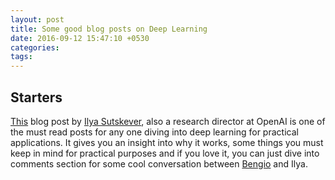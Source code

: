 ```yaml
---
layout: post
title: Some good blog posts on Deep Learning
date: 2016-09-12 15:47:10 +0530
categories:
tags:
---
```


## Starters

[This](http://yyue.blogspot.in/2015/01/a-brief-overview-of-deep-learning.html) blog post by [Ilya Sutskever](http://www.cs.toronto.edu/~ilya/), also a research director at OpenAI is one of the must read posts for any one diving into deep learning for practical applications. It gives you an insight into why it works, some things you must keep in mind for practical purposes and if you love it, you can just dive into comments section for some cool conversation between [Bengio](http://www.iro.umontreal.ca/~bengioy/yoshua_en/index.html) and Ilya.
